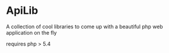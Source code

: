 # ApiLib
A collection of cool libraries to come up with a beautiful php web application on the fly 

requires php > 5.4
